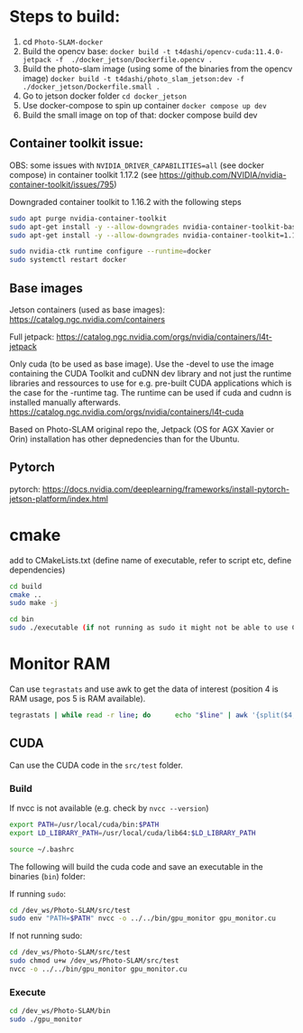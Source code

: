 # Steps to build:

1. cd `Photo-SLAM-docker`
1. Build the opencv base: `docker build -t t4dashi/opencv-cuda:11.4.0-jetpack -f  ./docker_jetson/Dockerfile.opencv .`
1. Build the photo-slam image (using some of the binaries from the opencv image) `docker build -t t4dashi/photo_slam_jetson:dev -f  ./docker_jetson/Dockerfile.small .`
1. Go to jetson docker folder `cd docker_jetson`
1. Use docker-compose to spin up container `docker compose up dev`
1. Build the small image on top of that: docker compose build dev



## Container toolkit issue:
OBS: some issues with `NVIDIA_DRIVER_CAPABILITIES=all` (see docker compose) in container toolkit 1.17.2 (see https://github.com/NVIDIA/nvidia-container-toolkit/issues/795)

Downgraded container toolkit to 1.16.2 with the following steps

```bash
sudo apt purge nvidia-container-toolkit
sudo apt-get install -y --allow-downgrades nvidia-container-toolkit-base=1.16.2-1
sudo apt-get install -y --allow-downgrades nvidia-container-toolkit=1.16.2-1
```

```bash
sudo nvidia-ctk runtime configure --runtime=docker
sudo systemctl restart docker
```


## Base images
Jetson containers (used as base images): https://catalog.ngc.nvidia.com/containers


Full jetpack: https://catalog.ngc.nvidia.com/orgs/nvidia/containers/l4t-jetpack


Only cuda (to be used as base image). Use the -devel to use the image containing the CUDA Toolkit and cuDNN dev library and not just the runtime libraries and ressources to use for e.g. pre-built CUDA applications which is the case for the -runtime tag. The runtime can be used if cuda and cudnn is installed manually afterwards.
https://catalog.ngc.nvidia.com/orgs/nvidia/containers/l4t-cuda

Based on Photo-SLAM original repo the, Jetpack (OS for AGX Xavier or Orin) installation has other depnedencies than for the Ubuntu.

## Pytorch
pytorch: https://docs.nvidia.com/deeplearning/frameworks/install-pytorch-jetson-platform/index.html


# cmake
add to CMakeLists.txt (define name of executable, refer to script etc, define dependencies)

```bash
cd build
cmake ..
sudo make -j

cd bin
sudo ./executable (if not running as sudo it might not be able to use CUDA)
```





# Monitor RAM
Can use `tegrastats` and use awk to get the data of interest (position 4 is RAM usage, pos 5 is RAM available).  
```bash
tegrastats | while read -r line; do      echo "$line" | awk '{split($4,a,"/"); print a[1]}'; done
```

## CUDA
Can use the CUDA code in the `src/test` folder.

### Build

If nvcc is not available (e.g. check by `nvcc --version`)
```bash
export PATH=/usr/local/cuda/bin:$PATH
export LD_LIBRARY_PATH=/usr/local/cuda/lib64:$LD_LIBRARY_PATH
```

```bash
source ~/.bashrc
```

The following will build the cuda code and save an executable in the binaries (`bin`) folder:

If running `sudo`:
```bash
cd /dev_ws/Photo-SLAM/src/test
sudo env "PATH=$PATH" nvcc -o ../../bin/gpu_monitor gpu_monitor.cu
```

If not running sudo:
```bash
cd /dev_ws/Photo-SLAM/src/test
sudo chmod u+w /dev_ws/Photo-SLAM/src/test
nvcc -o ../../bin/gpu_monitor gpu_monitor.cu
```

### Execute
```bash
cd /dev_ws/Photo-SLAM/bin
sudo ./gpu_monitor
```

